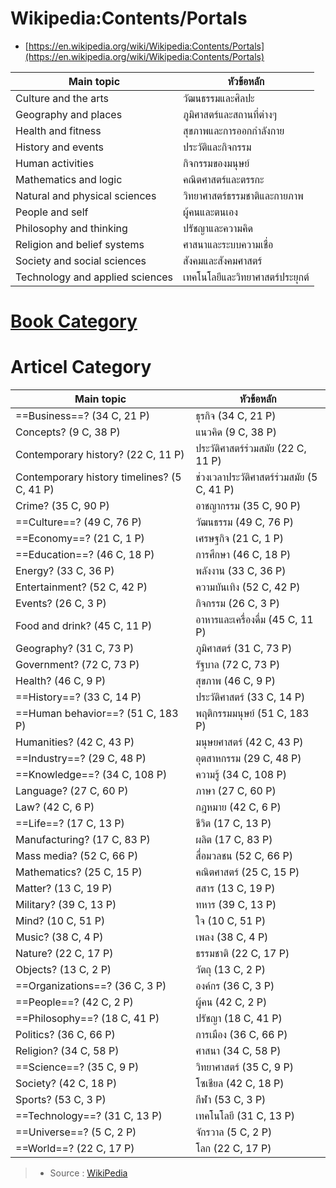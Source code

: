
Wikipedia:Contents/Portals
=====
- [https://en.wikipedia.org/wiki/Wikipedia:Contents/Portals](https://en.wikipedia.org/wiki/Wikipedia:Contents/Portals)

| Main topic |หัวข้อหลัก |
|--------------|---------------|
| Culture and the arts |วัฒนธรรมและศิลปะ |
| Geography and places |ภูมิศาสตร์และสถานที่ต่างๆ |
| Health and fitness |สุขภาพและการออกกำลังกาย |
| History and events |ประวัติและกิจกรรม |
| Human activities |กิจกรรมของมนุษย์ |
| Mathematics and logic |คณิตศาสตร์และตรรกะ |
| Natural and physical sciences |วิทยาศาสตร์ธรรมชาติและกายภาพ |
| People and self |ผู้คนและตนเอง |
| Philosophy and thinking |ปรัชญาและความคิด |
| Religion and belief systems |ศาสนาและระบบความเชื่อ |
| Society and social sciences |สังคมและสังคมศาสตร์ |
| Technology and applied sciences |เทคโนโลยีและวิทยาศาสตร์ประยุกต์ |

# [Book Category](https://www.thaibooklibrary.com/library/index.html)


Articel Category
====

| Main topic |หัวข้อหลัก |
|------------|----------------|
| ==Business==? (34 C, 21 P) |ธุรกิจ (34 C, 21 P) |
| Concepts? (9 C, 38 P) |แนวคิด (9 C, 38 P) |
| Contemporary history? (22 C, 11 P) |ประวัติศาสตร์ร่วมสมัย (22 C, 11 P) |
| Contemporary history timelines? (5 C, 41 P) |ช่วงเวลาประวัติศาสตร์ร่วมสมัย (5 C, 41 P) |
| Crime? (35 C, 90 P) |อาชญากรรม (35 C, 90 P) |
| ==Culture==? (49 C, 76 P) |วัฒนธรรม (49 C, 76 P) |
| ==Economy==? (21 C, 1 P) |เศรษฐกิจ (21 ​​C, 1 P) |
| ==Education==? (46 C, 18 P) |การศึกษา (46 C, 18 P) |
| Energy? (33 C, 36 P) |พลังงาน (33 C, 36 P) |
| Entertainment? (52 C, 42 P) |ความบันเทิง (52 C, 42 P) |
| Events? (26 C, 3 P) |กิจกรรม (26 C, 3 P) |
| Food and drink? (45 C, 11 P) |อาหารและเครื่องดื่ม (45 C, 11 P) |
| Geography? (31 C, 73 P) |ภูมิศาสตร์ (31 C, 73 P) |
| Government? (72 C, 73 P) |รัฐบาล (72 C, 73 P) |
| Health? (46 C, 9 P) |สุขภาพ (46 C, 9 P) |
| ==History==? (33 C, 14 P) |ประวัติศาสตร์ (33 C, 14 P) |
| ==Human behavior==? (51 C, 183 P) |พฤติกรรมมนุษย์ (51 C, 183 P) |
| Humanities? (42 C, 43 P) |มนุษยศาสตร์ (42 C, 43 P) |
| ==Industry==? (29 C, 48 P) |อุตสาหกรรม (29 C, 48 P) |
| ==Knowledge==? (34 C, 108 P) |ความรู้ (34 C, 108 P) |
| Language? (27 C, 60 P) |ภาษา (27 C, 60 P) |
| Law? (42 C, 6 P) |กฎหมาย (42 C, 6 P) |
| ==Life==? (17 C, 13 P) |ชีวิต (17 C, 13 P) |
| Manufacturing? (17 C, 83 P) |ผลิต (17 C, 83 P) |
| Mass media? (52 C, 66 P) |สื่อมวลชน (52 C, 66 P) |
| Mathematics? (25 C, 15 P) |คณิตศาสตร์ (25 C, 15 P) |
| Matter? (13 C, 19 P) |สสาร (13 C, 19 P) |
| Military? (39 C, 13 P) |ทหาร (39 C, 13 P) |
| Mind? (10 C, 51 P) |ใจ (10 C, 51 P) |
| Music? (38 C, 4 P) |เพลง (38 C, 4 P) |
| Nature? (22 C, 17 P) |ธรรมชาติ (22 C, 17 P) |
| Objects? (13 C, 2 P) |วัตถุ (13 C, 2 P) |
| ==Organizations==? (36 C, 3 P) |องค์กร (36 C, 3 P) |
| ==People==? (42 C, 2 P) |ผู้คน (42 C, 2 P) |
| ==Philosophy==? (18 C, 41 P) |ปรัชญา (18 C, 41 P) |
| Politics? (36 C, 66 P) |การเมือง (36 C, 66 P) |
| Religion? (34 C, 58 P) |ศาสนา (34 C, 58 P) |
| ==Science==? (35 C, 9 P) |วิทยาศาสตร์ (35 C, 9 P) |
| Society? (42 C, 18 P) |โซเชียล (42 C, 18 P) |
| Sports? (53 C, 3 P) |กีฬา (53 C, 3 P) |
| ==Technology==? (31 C, 13 P) |เทคโนโลยี (31 C, 13 P) |
| ==Universe==? (5 C, 2 P) |จักรวาล (5 C, 2 P) |
| ==World==? (22 C, 17 P) |โลก (22 C, 17 P) |

> - Source : [WikiPedia](https://en.wikipedia.org/wiki/Category:Main_topic_classifications)
<!--stackedit_data:
eyJoaXN0b3J5IjpbMTgzMTM2MjcxLDE5MDgzMDc5MjEsLTE4OD
c4ODcyNTJdfQ==
-->